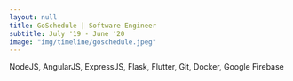 ```yaml
---
layout: null
title: GoSchedule | Software Engineer 
subtitle: July '19 - June '20 
image: "img/timeline/goschedule.jpeg"
---
```

NodeJS, AngularJS, ExpressJS, Flask, Flutter, Git, Docker, Google Firebase